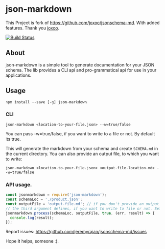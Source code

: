 # json-markdown

This Project is fork of https://github.com/joxoo/jsonschema-md. With added features. Thank you [joxoo](https://github.com/joxoo).

[![Build Status](https://travis-ci.org/jeremyrajan/json-markdown.svg?branch=master)](https://travis-ci.org/jeremyrajan/json-markdown)

## About
json-markdown is a simple tool to generate documentation for your JSON schema. The lib provides a CLI api and pro-grammatical api for use in your applications.

## Usage

```
npm install --save [-g] json-markdown
```

### CLI
```
json-markdown <location-to-your-file.json> --w=true/false
```

You can pass -w=true/false, if you want to write to a file or not. By default its true.

This will generate the markdown from your schema and create `SCHEMA.md` in the current directory. You can also provide an output file, to which you want to write:

```
json-markdown <location-to-your-file.json> <output-file-location.md> --w=true/false
```

### API usage.
```javascript
const jsonmarkdown = require('json-markdown');
const schemaLoc = './product.json';
const outputFile = 'output-file.md'; // if you don't provide an output file, it will create an .md from your schema filename.
// the third argument defines, if you want to write to file or not. Set it to false, if you dont need to create a markdown yet.
jsonmarkdown.process(schemaLoc, outputFile, true, (err, result) => {
  console.log(result);
});

```

Report issues: https://github.com/jeremyrajan/jsonschema-md/issues

Hope it helps, someone :).
